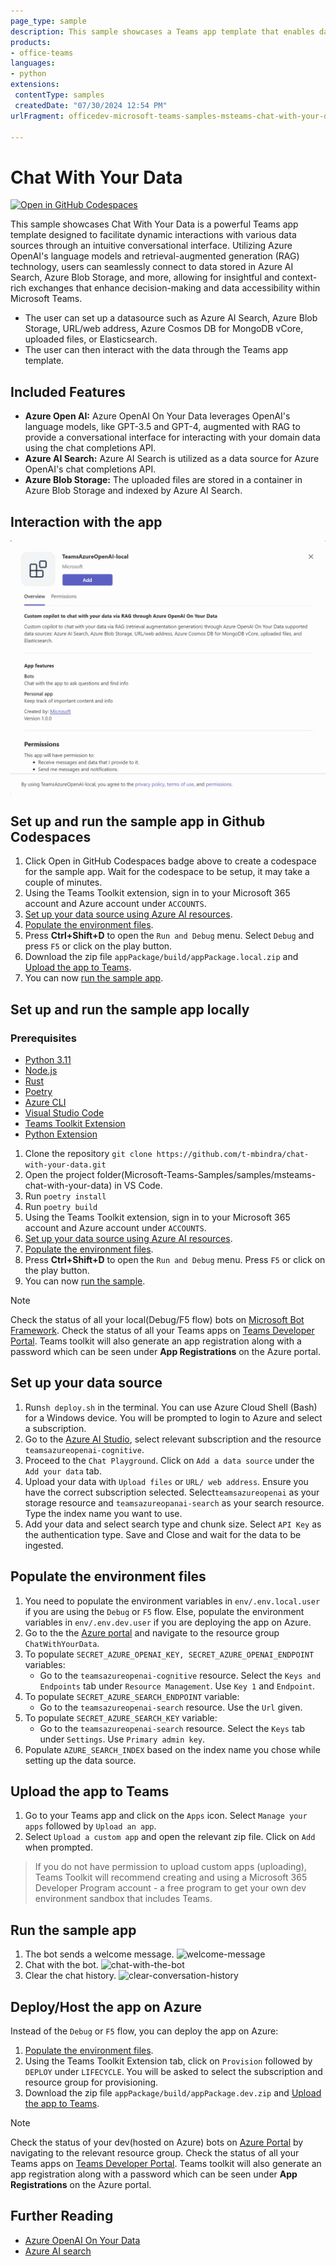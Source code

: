 ```yaml
---
page_type: sample
description: This sample showcases a Teams app template that enables data interaction using retrieval-augmented generation (RAG) with Azure OpenAI and Azure AI Search.
products:
- office-teams
languages:
- python
extensions:
 contentType: samples
 createdDate: "07/30/2024 12:54 PM"
urlFragment: officedev-microsoft-teams-samples-msteams-chat-with-your-data

---
```


# Chat With Your Data
[![Open in GitHub Codespaces](https://github.com/codespaces/badge.svg)](https://github.com/codespaces/new?hide_repo_select=true&ref=main&repo=322043759&devcontainer_path=.devcontainer%2Fmsteams-chat-with-your-data%2Fdevcontainer.json&resume=1)

This sample showcases Chat With Your Data is a powerful Teams app template designed to facilitate dynamic interactions with various data sources through an intuitive conversational interface. Utilizing Azure OpenAI's language models and retrieval-augmented generation (RAG) technology, users can seamlessly connect to data stored in Azure AI Search, Azure Blob Storage, and more, allowing for insightful and context-rich exchanges that enhance decision-making and data accessibility within Microsoft Teams.

- The user can set up a datasource such as Azure AI Search, Azure Blob Storage, URL/web address, Azure Cosmos DB for MongoDB vCore, uploaded files, or Elasticsearch.
- The user can then interact with the data through the Teams app template.

## Included Features
* **Azure Open AI:** Azure OpenAI On Your Data leverages OpenAI's language models, like GPT-3.5 and GPT-4, augmented with RAG to provide a conversational interface for interacting with your domain data using the chat completions API.
* **Azure AI Search:** Azure AI  Search is utilized as a data source for Azure OpenAI's chat completions API.
* **Azure Blob Storage:** The uploaded files are stored in a container in Azure Blob Storage and indexed by Azure AI Search.

## Interaction with the app
 ![bot-in-action](images/app.gif)
  
## Set up and run the sample app in Github Codespaces
1. Click Open in GitHub Codespaces badge above to create a codespace for the sample app. Wait for the codespace to be setup, it may take a couple of minutes.
2. Using the Teams Toolkit extension, sign in to your Microsoft 365 account and Azure account under ```ACCOUNTS```.
3. [Set up your data source using Azure AI resources](#set-up-your-data-source).
4. [Populate the environment files](#populate-the-environment-files).
5. Press **Ctrl+Shift+D** to open the ```Run and Debug``` menu. Select ```Debug``` and press ```F5``` or click on the play button.
6. Download the zip file ```appPackage/build/appPackage.local.zip``` and [Upload the app to Teams](#Upload-the-app-to-teams).
7. You can now [run the sample app](#run-the-sample-app).

## Set up and run the sample app locally
### Prerequisites
- [Python 3.11](https://www.python.org/downloads/)
- [Node.js](https://nodejs.org/)
- [Rust](https://www.rust-lang.org/tools/install)
- [Poetry](https://python-poetry.org/docs/#installation)
- [Azure CLI](https://learn.microsoft.com/en-us/cli/azure/install-azure-cli)
- [Visual Studio Code](https://code.visualstudio.com/download)
- [Teams Toolkit Extension ](https://marketplace.visualstudio.com/items?itemName=TeamsDevApp.ms-teams-vscode-extension)
- [Python Extension](https://marketplace.visualstudio.com/items?itemName=ms-python.python)
  
1. Clone the repository
   ```git clone https://github.com/t-mbindra/chat-with-your-data.git```
2. Open the project folder(Microsoft-Teams-Samples/samples/msteams-chat-with-your-data) in VS Code.
3.  Run
   ```poetry install```
4. Run 
   ```poetry build```
5. Using the Teams Toolkit extension, sign in to your Microsoft 365 account and Azure account under ```ACCOUNTS```.
6. [Set up your data source using Azure AI resources](#set-up-your-data-source).
7. [Populate the environment files](#populate-the-environment-files).
8. Press **Ctrl+Shift+D** to open the ```Run and Debug``` menu. Press ```F5``` or click on the play button.
9. You can now [run the sample](#run-the-sample).

>[!Note]
> Check the status of all your local(Debug/F5 flow) bots on [Microsoft Bot Framework](https://dev.botframework.com/bots).
> Check the status of all your Teams apps on [Teams Developer Portal](https://dev.teams.microsoft.com/apps).
> Teams toolkit will also generate an app registration along with a password which can be seen under **App Registrations** on the Azure portal.

## Set up your data source
1. Run```sh deploy.sh``` in the terminal. You can use Azure Cloud Shell (Bash) for a Windows device. You will be prompted to login to Azure and select a subscription.
2. Go to the [Azure AI Studio](https://oai.azure.com/portal), select relevant subscription and the resource ```teamsazureopenai-cognitive```.
3.  Proceed to the ```Chat Playground```.  Click on ```Add a data source``` under the ```Add your data``` tab.
4. Upload your data with ```Upload files``` or ```URL/ web address```. Ensure you have the correct subscription selected. Select```teamsazureopenai``` as your storage resource and ```teamsazureopanai-search``` as your search resource. Type the index name you want to use.
5. Add your data and select search type and chunk size. Select ```API Key``` as the authentication type. Save and Close and wait for the data to be ingested.

## Populate the environment files
1. You need to populate the environment variables in ```env/.env.local.user``` if you are using the ```Debug``` or ```F5``` flow. Else, populate the environment variables in ```env/.env.dev.user``` if you are deploying the app on Azure.
2. Go to the the [Azure portal](https://ms.portal.azure.com/) and navigate to the resource group ```ChatWithYourData```. 
3. To populate ```SECRET_AZURE_OPENAI_KEY, SECRET_AZURE_OPENAI_ENDPOINT``` variables:
   - Go to the ```teamsazureopenai-cognitive``` resource. Select the ```Keys and Endpoints``` tab under ```Resource Management```. Use ```Key 1``` and ```Endpoint```. 
4. To populate   ```SECRET_AZURE_SEARCH_ENDPOINT``` variable:
   - Go to the ```teamsazureopenai-search``` resource. Use the ```Url``` given.
5. To populate   ```SECRET_AZURE_SEARCH_KEY``` variable:
   - Go to the ```teamsazureopenai-search``` resource. Select the ```Keys``` tab under ```Settings```.  Use ```Primary admin key```.
6. Populate ```AZURE_SEARCH_INDEX``` based on the index name you chose while setting up the data source.

## Upload the app to Teams
1. Go to your Teams app and click on the ```Apps``` icon. Select ```Manage your apps``` followed by ```Upload an app```.
2. Select ```Upload a custom app``` and open the relevant zip file. Click on ```Add``` when prompted.

> If you do not have permission to upload custom apps (uploading), Teams Toolkit will recommend creating and using a Microsoft 365 Developer Program account - a free program to get your own dev environment sandbox that includes Teams.

## Run the sample app
1. The bot sends a welcome message.
 ![welcome-message](images/welcome.png)
2. Chat with the bot.
 ![chat-with-the-bot](images/chat.png)
3. Clear the chat history.
 ![clear-conversation-history](images/clear.png)

## Deploy/Host the app on Azure
Instead of the ```Debug``` or ```F5``` flow, you can deploy the app on Azure:
1. [Populate the environment files](#populate-the-environment-files).
2. Using the Teams Toolkit Extension tab, click on ```Provision``` followed by ```DEPLOY``` under ```LIFECYCLE```. You will be asked to select the subscription and resource group for provisioning.
3. Download the zip file ```appPackage/build/appPackage.dev.zip``` and [Upload the app to Teams](#Upload-the-app-to-teams).

>[!Note]
> Check the status of your dev(hosted on Azure) bots on [Azure Portal](https://portal.azure.com/#home) by navigating to the relevant resource group.
> Check the status of all your Teams apps on [Teams Developer Portal](https://dev.teams.microsoft.com/apps).
> Teams toolkit will also generate an app registration along with a password which can be seen under **App Registrations** on the Azure portal.

## Further Reading
- [Azure OpenAI On Your Data](https://learn.microsoft.com/en-us/azure/ai-services/openai/concepts/use-your-data?tabs=ai-search%2Ccopilot)
- [Azure AI search](https://learn.microsoft.com/en-us/azure/search/search-what-is-azure-search)
